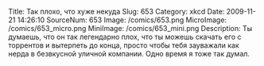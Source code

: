 Title: Так плохо, что хуже некуда 
Slug: 653 
Category: xkcd 
Date: 2009-11-21 14:26:10 
SourceNum: 653 
Image: /comics/653.png 
MicroImage: /comics/653_micro.png 
MiniImage: /comics/653_mini.png 
Description: Ты думаешь, что он так легендарно плох, что ты можешь скачать его с торрентов и вытерпеть до конца, просто чтобы тебя зауважали как нерда в безвкусной уличной компании. Одно время я тоже так думал. 

